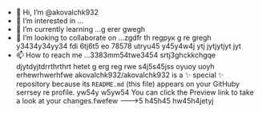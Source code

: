 - 👋 Hi, I’m @akovalchk932
- 👀 I’m interested in ...
- 🌱 I’m currently learning ...g erer gwegh
- 💞️ I’m looking to collaborate on ...zgdfr th regрук g re gregh y3434y34yy34  fdi 6tj6t5 eo 78578 utryu45 y45y4w4j ytj jytjytjyt jyt
- 📫 How to reach me ...3383mm54twe3454 srtj3ghckkchgqe djytdyjtdrrthrthrt hetet g erg reg rwe s4j5s45jss oyuoy uoyh erhewrhwerhfwe 
akovalchk932/akovalchk932 is a ✨ special ✨ repository because its `README.md` (this file) appears on your GitHuby serrsey re profile. yw54y w5yw54
You can click the Preview link to take a look at your changes.fwefew
--->5 h45h45
 hw45h4jetyj
